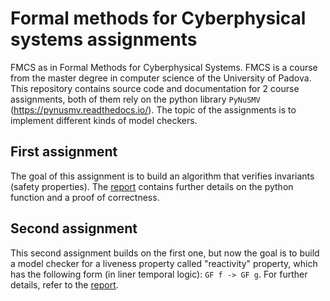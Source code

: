 # Formal methods for Cyberphysical systems assignments

FMCS as in Formal Methods for Cyberphysical Systems. 
FMCS is a course from the master degree in computer science of the University of Padova.
This repository contains source code and documentation for 2 course assignments,
both of them rely on the python library `PyNuSMV` (<https://pynusmv.readthedocs.io/>).
The topic of the assignments is to implement different kinds of model checkers.

## First assignment

The goal of this assignment is to build an algorithm that verifies invariants (safety properties).
The [report](assignment_1/ass_1_report.md) contains further details on the python function and a proof of correctness.

## Second assignment

This second assignment builds on the first one, but now the goal is to build a model checker for
a liveness property called "reactivity" property, which has the following form (in liner temporal logic): `GF f -> GF g`.
For further details, refer to the [report](assignment_2/ass_2_report.md).

